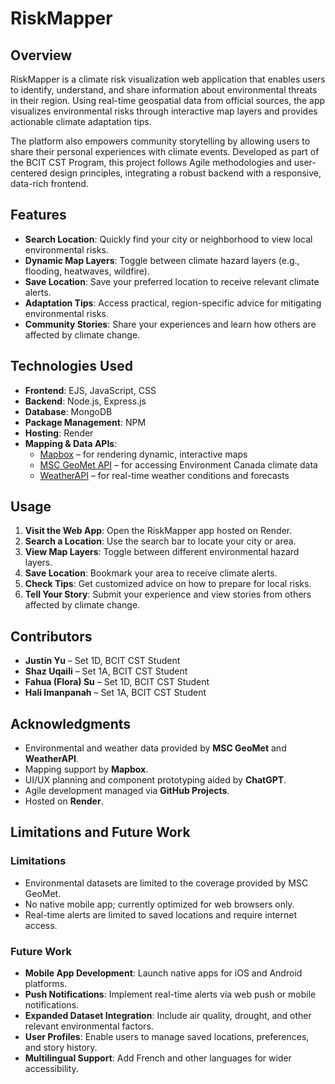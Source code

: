 # RiskMapper

## Overview

RiskMapper is a climate risk visualization web application that enables users to identify, understand, and share information about environmental threats in their region. Using real-time geospatial data from official sources, the app visualizes environmental risks through interactive map layers and provides actionable climate adaptation tips.

The platform also empowers community storytelling by allowing users to share their personal experiences with climate events. Developed as part of the BCIT CST Program, this project follows Agile methodologies and user-centered design principles, integrating a robust backend with a responsive, data-rich frontend.

## Features

- **Search Location**: Quickly find your city or neighborhood to view local environmental risks.
- **Dynamic Map Layers**: Toggle between climate hazard layers (e.g., flooding, heatwaves, wildfire).
- **Save Location**: Save your preferred location to receive relevant climate alerts.
- **Adaptation Tips**: Access practical, region-specific advice for mitigating environmental risks.
- **Community Stories**: Share your experiences and learn how others are affected by climate change.

## Technologies Used

- **Frontend**: EJS, JavaScript, CSS
- **Backend**: Node.js, Express.js
- **Database**: MongoDB
- **Package Management**: NPM
- **Hosting**: Render
- **Mapping & Data APIs**:
  - [Mapbox](https://www.mapbox.com/) – for rendering dynamic, interactive maps
  - [MSC GeoMet API](https://eccc-msc.github.io/open-data/msc-geomet/) – for accessing Environment Canada climate data
  - [WeatherAPI](https://www.weatherapi.com/) – for real-time weather conditions and forecasts

## Usage

1. **Visit the Web App**: Open the RiskMapper app hosted on Render.
2. **Search a Location**: Use the search bar to locate your city or area.
3. **View Map Layers**: Toggle between different environmental hazard layers.
4. **Save Location**: Bookmark your area to receive climate alerts.
5. **Check Tips**: Get customized advice on how to prepare for local risks.
6. **Tell Your Story**: Submit your experience and view stories from others affected by climate change.

## Contributors

- **Justin Yu** – Set 1D, BCIT CST Student  
- **Shaz Uqaili** – Set 1A, BCIT CST Student  
- **Fahua (Flora) Su** – Set 1D, BCIT CST Student  
- **Hali Imanpanah** – Set 1A, BCIT CST Student  

## Acknowledgments

- Environmental and weather data provided by **MSC GeoMet** and **WeatherAPI**.
- Mapping support by **Mapbox**.
- UI/UX planning and component prototyping aided by **ChatGPT**.
- Agile development managed via **GitHub Projects**.
- Hosted on **Render**.

## Limitations and Future Work

### Limitations

- Environmental datasets are limited to the coverage provided by MSC GeoMet.
- No native mobile app; currently optimized for web browsers only.
- Real-time alerts are limited to saved locations and require internet access.

### Future Work

- **Mobile App Development**: Launch native apps for iOS and Android platforms.
- **Push Notifications**: Implement real-time alerts via web push or mobile notifications.
- **Expanded Dataset Integration**: Include air quality, drought, and other relevant environmental factors.
- **User Profiles**: Enable users to manage saved locations, preferences, and story history.
- **Multilingual Support**: Add French and other languages for wider accessibility.
